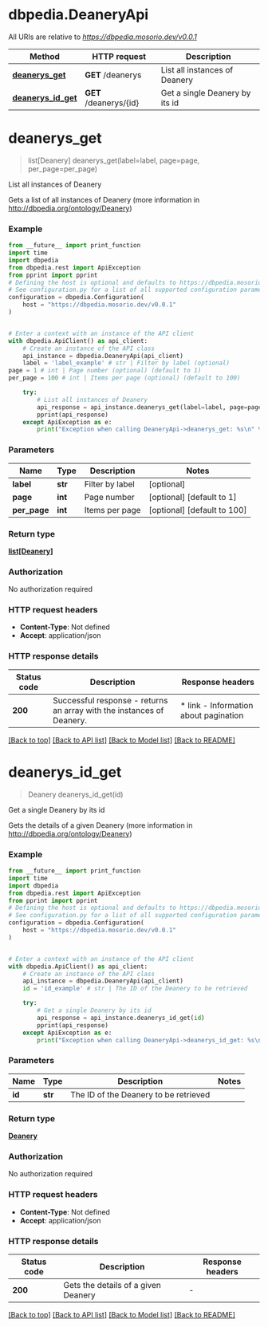 # dbpedia.DeaneryApi

All URIs are relative to *https://dbpedia.mosorio.dev/v0.0.1*

Method | HTTP request | Description
------------- | ------------- | -------------
[**deanerys_get**](DeaneryApi.md#deanerys_get) | **GET** /deanerys | List all instances of Deanery
[**deanerys_id_get**](DeaneryApi.md#deanerys_id_get) | **GET** /deanerys/{id} | Get a single Deanery by its id


# **deanerys_get**
> list[Deanery] deanerys_get(label=label, page=page, per_page=per_page)

List all instances of Deanery

Gets a list of all instances of Deanery (more information in http://dbpedia.org/ontology/Deanery)

### Example

```python
from __future__ import print_function
import time
import dbpedia
from dbpedia.rest import ApiException
from pprint import pprint
# Defining the host is optional and defaults to https://dbpedia.mosorio.dev/v0.0.1
# See configuration.py for a list of all supported configuration parameters.
configuration = dbpedia.Configuration(
    host = "https://dbpedia.mosorio.dev/v0.0.1"
)


# Enter a context with an instance of the API client
with dbpedia.ApiClient() as api_client:
    # Create an instance of the API class
    api_instance = dbpedia.DeaneryApi(api_client)
    label = 'label_example' # str | Filter by label (optional)
page = 1 # int | Page number (optional) (default to 1)
per_page = 100 # int | Items per page (optional) (default to 100)

    try:
        # List all instances of Deanery
        api_response = api_instance.deanerys_get(label=label, page=page, per_page=per_page)
        pprint(api_response)
    except ApiException as e:
        print("Exception when calling DeaneryApi->deanerys_get: %s\n" % e)
```

### Parameters

Name | Type | Description  | Notes
------------- | ------------- | ------------- | -------------
 **label** | **str**| Filter by label | [optional] 
 **page** | **int**| Page number | [optional] [default to 1]
 **per_page** | **int**| Items per page | [optional] [default to 100]

### Return type

[**list[Deanery]**](Deanery.md)

### Authorization

No authorization required

### HTTP request headers

 - **Content-Type**: Not defined
 - **Accept**: application/json

### HTTP response details
| Status code | Description | Response headers |
|-------------|-------------|------------------|
**200** | Successful response - returns an array with the instances of Deanery. |  * link - Information about pagination <br>  |

[[Back to top]](#) [[Back to API list]](../README.md#documentation-for-api-endpoints) [[Back to Model list]](../README.md#documentation-for-models) [[Back to README]](../README.md)

# **deanerys_id_get**
> Deanery deanerys_id_get(id)

Get a single Deanery by its id

Gets the details of a given Deanery (more information in http://dbpedia.org/ontology/Deanery)

### Example

```python
from __future__ import print_function
import time
import dbpedia
from dbpedia.rest import ApiException
from pprint import pprint
# Defining the host is optional and defaults to https://dbpedia.mosorio.dev/v0.0.1
# See configuration.py for a list of all supported configuration parameters.
configuration = dbpedia.Configuration(
    host = "https://dbpedia.mosorio.dev/v0.0.1"
)


# Enter a context with an instance of the API client
with dbpedia.ApiClient() as api_client:
    # Create an instance of the API class
    api_instance = dbpedia.DeaneryApi(api_client)
    id = 'id_example' # str | The ID of the Deanery to be retrieved

    try:
        # Get a single Deanery by its id
        api_response = api_instance.deanerys_id_get(id)
        pprint(api_response)
    except ApiException as e:
        print("Exception when calling DeaneryApi->deanerys_id_get: %s\n" % e)
```

### Parameters

Name | Type | Description  | Notes
------------- | ------------- | ------------- | -------------
 **id** | **str**| The ID of the Deanery to be retrieved | 

### Return type

[**Deanery**](Deanery.md)

### Authorization

No authorization required

### HTTP request headers

 - **Content-Type**: Not defined
 - **Accept**: application/json

### HTTP response details
| Status code | Description | Response headers |
|-------------|-------------|------------------|
**200** | Gets the details of a given Deanery |  -  |

[[Back to top]](#) [[Back to API list]](../README.md#documentation-for-api-endpoints) [[Back to Model list]](../README.md#documentation-for-models) [[Back to README]](../README.md)


